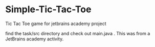 # Simple-Tic-Tac-Toe
Tic Tac Toe game for jetbrains academy project


find the task/src directory and check out main.java . This was from a JetBrains academy activity.

